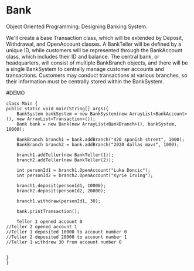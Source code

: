 # Bank
Object Oriented Programming: Designing Banking System. 


We'll create a base Transaction class, which will be extended by Deposit, Withdrawal, and OpenAccount classes.
A BankTeller will be defined by a unique ID, while customers will be represented through the BankAccount class, which includes their ID and balance.
The central bank, or headquarters, will consist of multiple BankBranch objects, and there will be a single BankSystem to centrally manage customer accounts and transactions.
Customers may conduct transactions at various branches, so their information must be centrally stored within the BankSystem.

#DEMO


    class Main {
    public static void main(String[] args){
        BankSystem bankSystem = new BankSystem(new ArrayList<BankAccount>(), new ArrayList<Transaction>());
        Bank bank = new Bank(new ArrayList<BankBranch>(), bankSystem, 10000);

        BankBranch branch1 = bank.addBranch("420 spanish street", 1000);
        BankBranch branch2 = bank.addBranch("2020 dallas mavs", 1000);

        branch1.addTeller(new BankTeller(1));
        branch2.addTeller(new BankTeller(2));

        int personId1 = branch1.OpenAccount("Luka Doncic");
        int personId2 = branch2.OpenAccount("Kyrie Irving");

        branch1.deposit(personId1, 10000);
        branch2.deposit(personId2, 20000);

        branch1.withdraw(personId1, 30);

        bank.printTransaction();

        Teller 1 opened account 0
    //Teller 2 opened account 1
    //Teller 1 deposited 10000 to account number 0
    //Teller 2 deposited 20000 to account number 1
    //Teller 1 withdrew 30 from account number 0


    }
    }
